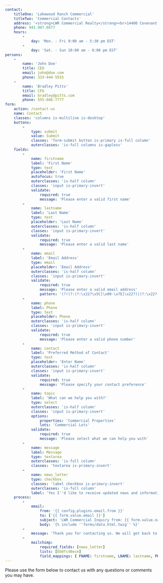 ```yaml
---
contact:
    titleOne: 'Lakewood Ranch Commercial'
    titleTwo: 'Commercial Contacts'
    address: '<strong>LWR Commercial Realty</strong><br>14400 Covenant Way Lakewood Ranch, FL 34202'
    phone: 941.907.6677
    hours:
        -
            day: 'Mon. - Fri 9:00 am - 5:30 pm EST'
        -
            day: 'Sat. - Sun 10:00 am - 6:00 pm EST'
persons:
    -
        name: 'John Doe'
        title: CEO
        email: john@doe.com
        phone: 333-444-5555
    -
        name: 'Bradley Pitts'
        title: CFO
        email: bradley@pitts.com
        phone: 555-666-7777
form:
    action: /contact-us
    name: Contact
    classes: 'columns is-multiline is-desktop'
    buttons:
        -
            type: submit
            value: Submit
            classes: 'form-submit button is-primary is-full column'
            outerclasses: 'is-full columns is-gapless'
    fields:
        -
            name: firstname
            label: 'First Name'
            type: text
            placeholder: 'First Name'
            autofocus: true
            outerclasses: 'is-half column'
            classes: 'input is-primary-invert'
            validate:
                required: true
                message: 'Please enter a valid first name'
        -
            name: lastname
            label: 'Last Name'
            type: text
            placeholder: 'Last Name'
            outerclasses: 'is-half column'
            classes: 'input is-primary-invert'
            validate:
                required: true
                message: 'Please enter a valid last name'
        -
            name: email
            label: 'Email Address'
            type: email
            placeholder: 'Email Address'
            outerclasses: 'is-half column'
            classes: 'input is-primary-invert'
            validate:
                required: true
                message: 'Please enter a valid email address'
                pattern: '(?!(?:(?:\x22?\x5C[\x00-\x7E]\x22?)|(?:\x22?[^\x5C\x22]\x22?)){255,})(?!(?:(?:\x22?\x5C[\x00-\x7E]\x22?)|(?:\x22?[^\x5C\x22]\x22?)){65,}@)(?:(?:[\x21\x23-\x27\x2A\x2B\x2D\x2F-\x39\x3D\x3F\x5E-\x7E]+)|(?:\x22(?:[\x01-\x08\x0B\x0C\x0E-\x1F\x21\x23-\x5B\x5D-\x7F]|(?:\x5C[\x00-\x7F]))*\x22))(?:\.(?:(?:[\x21\x23-\x27\x2A\x2B\x2D\x2F-\x39\x3D\x3F\x5E-\x7E]+)|(?:\x22(?:[\x01-\x08\x0B\x0C\x0E-\x1F\x21\x23-\x5B\x5D-\x7F]|(?:\x5C[\x00-\x7F]))*\x22)))*@(?:(?:(?!.*[^.]{64,})(?:(?:(?:xn--)?[a-z0-9]+(?:-[a-z0-9]+)*\.){1,126}){1,}(?:(?:[a-z][a-z0-9]*)|(?:(?:xn--)[a-z0-9]+))(?:-[a-z0-9]+)*)|(?:\[(?:(?:IPv6:(?:(?:[a-f0-9]{1,4}(?::[a-f0-9]{1,4}){7})|(?:(?!(?:.*[a-f0-9][:\]]){7,})(?:[a-f0-9]{1,4}(?::[a-f0-9]{1,4}){0,5})?::(?:[a-f0-9]{1,4}(?::[a-f0-9]{1,4}){0,5})?)))|(?:(?:IPv6:(?:(?:[a-f0-9]{1,4}(?::[a-f0-9]{1,4}){5}:)|(?:(?!(?:.*[a-f0-9]:){5,})(?:[a-f0-9]{1,4}(?::[a-f0-9]{1,4}){0,3})?::(?:[a-f0-9]{1,4}(?::[a-f0-9]{1,4}){0,3}:)?)))?(?:(?:25[0-5])|(?:2[0-4][0-9])|(?:1[0-9]{2})|(?:[1-9]?[0-9]))(?:\.(?:(?:25[0-5])|(?:2[0-4][0-9])|(?:1[0-9]{2})|(?:[1-9]?[0-9]))){3}))\]))'
        -
            name: phone
            label: Phone
            type: text
            placeholder: Phone
            outerclasses: 'is-half column'
            classes: 'input is-primary-invert'
            validate:
                required: true
                message: 'Please enter a valid phone number'
        -
            name: contact
            label: 'Preferred Method of Contact'
            type: text
            placeholder: 'Enter Name'
            outerclasses: 'is-half column'
            classes: 'input is-primary-invert'
            validate:
                required: true
                message: 'Please specify your contact preference'
        -
            name: topic
            label: 'What can we help you with?'
            type: select
            outerclasses: 'is-half column'
            classes: 'input is-primary-invert'
            options:
                properties: 'Commercial Properties'
                lots: 'Commercial Lots'
            validate:
                required: true
                message: 'Please select what we can help you with'
        -
            name: message
            label: Message
            type: textarea
            outerclasses: 'is-full column'
            classes: 'textarea is-primary-invert'
        -
            name: news_letter
            type: checkbox
            classes: 'label checkbox is-primary-invert'
            outerclasses: 'is-full column'
            label: 'Yes I''d like to receive updated news and information'
    process:
        -
            email:
                from: '{{ config.plugins.email.from }}'
                to: ['{{ form.value.email }}']
                subject: 'LWR Commercial Inquiry from: {{ form.value.name|e }}'
                body: '{% include ''forms/data.html.twig'' %}'
        -
            message: 'Thank you for contacting us. We will get back to you shortly!'
        -
            mailchimp:
                required_fields: [news_letter]
                lists: [bb0fc48ece]
                field_mappings: { FNAME: firstname, LNAME: lastname, PHONE: phone, EMAIL: email }
---
```


Please use the form below to contact us with any questions or comments you may have.